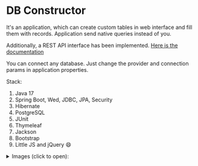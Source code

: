 # DB Constructor

It's an application, which can create custom tables in web interface and fill them with records.
Application send native queries instead of you.

Additionally, a REST API interface has been implemented. [Here is the documentation](https://documenter.getpostman.com/view/11215105/2s84DoR3M1)

You can connect any database. Just change the provider and connection params in application properties.

Stack:
1. Java 17
2. Spring Boot, Wed, JDBC, JPA, Security
3. Hibernate
4. PostgreSQL
5. JUnit
6. Thymeleaf
7. Jackson
8. Bootstrap
9. Little JS and jQuery 😄

<details>
<summary>Images (click to open):</summary>

![](C:\Users\Admin\Pictures\Screenshot_1.png)
![](C:\Users\Admin\Pictures\Screenshot_2.png)
![](C:\Users\Admin\Pictures\Screenshot_3.png)
![](C:\Users\Admin\Pictures\Screenshot_4.png)
![](C:\Users\Admin\Pictures\Screenshot_5.png)
</details>